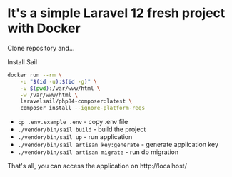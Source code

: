 # It's a simple Laravel 12 fresh project with Docker

Clone repository and...

Install Sail
```bash
docker run --rm \
    -u "$(id -u):$(id -g)" \
    -v $(pwd):/var/www/html \
    -w /var/www/html \
    laravelsail/php84-composer:latest \
    composer install --ignore-platform-reqs
```

- `cp .env.example .env` - copy .env file
- `./vendor/bin/sail build` - build the project 
- `./vendor/bin/sail up` - run application 
- `./vendor/bin/sail artisan key:generate` - generate application key  
- `./vendor/bin/sail artisan migrate` - run db migration

That's all, you can access the application on http://localhost/
